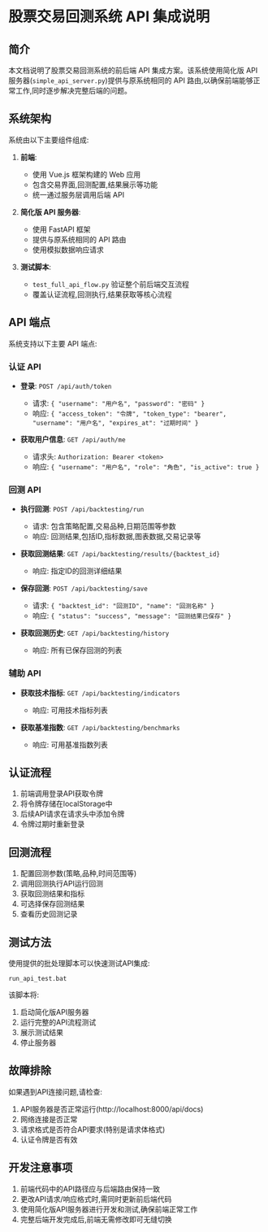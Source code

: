 # 股票交易回测系统 API 集成说明

## 简介

本文档说明了股票交易回测系统的前后端 API 集成方案。该系统使用简化版 API 服务器(`simple_api_server.py`)提供与原系统相同的 API 路由,以确保前端能够正常工作,同时逐步解决完整后端的问题。

## 系统架构

系统由以下主要组件组成:

1. **前端**:
   - 使用 Vue.js 框架构建的 Web 应用
   - 包含交易界面,回测配置,结果展示等功能
   - 统一通过服务层调用后端 API

2. **简化版 API 服务器**:
   - 使用 FastAPI 框架
   - 提供与原系统相同的 API 路由
   - 使用模拟数据响应请求

3. **测试脚本**:
   - `test_full_api_flow.py` 验证整个前后端交互流程
   - 覆盖认证流程,回测执行,结果获取等核心流程

## API 端点

系统支持以下主要 API 端点:

### 认证 API

- **登录**: `POST /api/auth/token`
  - 请求: `{ "username": "用户名", "password": "密码" }`
  - 响应: `{ "access_token": "令牌", "token_type": "bearer", "username": "用户名", "expires_at": "过期时间" }`

- **获取用户信息**: `GET /api/auth/me`
  - 请求头: `Authorization: Bearer <token>`
  - 响应: `{ "username": "用户名", "role": "角色", "is_active": true }`

### 回测 API

- **执行回测**: `POST /api/backtesting/run`
  - 请求: 包含策略配置,交易品种,日期范围等参数
  - 响应: 回测结果,包括ID,指标数据,图表数据,交易记录等

- **获取回测结果**: `GET /api/backtesting/results/{backtest_id}`
  - 响应: 指定ID的回测详细结果

- **保存回测**: `POST /api/backtesting/save`
  - 请求: `{ "backtest_id": "回测ID", "name": "回测名称" }`
  - 响应: `{ "status": "success", "message": "回测结果已保存" }`

- **获取回测历史**: `GET /api/backtesting/history`
  - 响应: 所有已保存回测的列表

### 辅助 API

- **获取技术指标**: `GET /api/backtesting/indicators`
  - 响应: 可用技术指标列表

- **获取基准指数**: `GET /api/backtesting/benchmarks`
  - 响应: 可用基准指数列表

## 认证流程

1. 前端调用登录API获取令牌
2. 将令牌存储在localStorage中
3. 后续API请求在请求头中添加令牌
4. 令牌过期时重新登录

## 回测流程

1. 配置回测参数(策略,品种,时间范围等)
2. 调用回测执行API运行回测
3. 获取回测结果和指标
4. 可选择保存回测结果
5. 查看历史回测记录

## 测试方法

使用提供的批处理脚本可以快速测试API集成:

```
run_api_test.bat
```

该脚本将:
1. 启动简化版API服务器
2. 运行完整的API流程测试
3. 展示测试结果
4. 停止服务器

## 故障排除

如果遇到API连接问题,请检查:

1. API服务器是否正常运行(http://localhost:8000/api/docs)
2. 网络连接是否正常
3. 请求格式是否符合API要求(特别是请求体格式)
4. 认证令牌是否有效

## 开发注意事项

1. 前端代码中的API路径应与后端路由保持一致
2. 更改API请求/响应格式时,需同时更新前后端代码
3. 使用简化版API服务器进行开发和测试,确保前端正常工作
4. 完整后端开发完成后,前端无需修改即可无缝切换 

